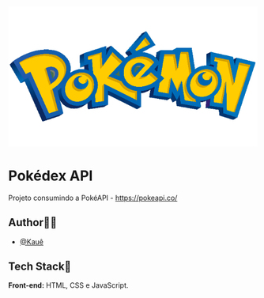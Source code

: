 ![Logo](./assets/images/pokemonLogo.png)
# Pokédex API 


Projeto consumindo a PokéAPI - https://pokeapi.co/


## Author🙋‍♂️
- [@Kauê](https://github.com/KaueLoviz)

 
## Tech Stack📝
**Front-end:** HTML, CSS e JavaScript.
